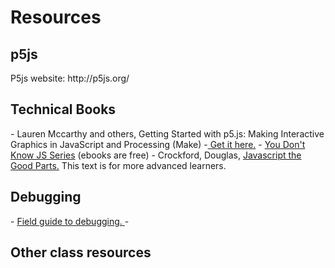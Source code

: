 
<h1>Resources</h1>

<h2>p5js</h2>
P5js website: http://p5js.org/

<h2>Technical Books</h2>
- Lauren Mccarthy and others, Getting Started with p5.js: Making Interactive Graphics in JavaScript and Processing (Make) -<a href="http://www.amazon.com/Getting-Started-p5-js-Interactive-JavaScript-ebook/dp/B016VF1G3W/ref=sr_1_1?s=digital-text&ie=UTF8&qid=1453178928&sr=1-1&keywords=p5js"> Get it here.</a>
- <a href="https://github.com/getify/You-Dont-Know-JS">You Don't Know JS Series</a> (ebooks are free)
- Crockford, Douglas, <a href="http://bdcampbell.net/javascript/book/javascript_the_good_parts.pdf">Javascript the Good Parts.</a> This text is for more advanced learners.

<h2>Debugging</h2>
- <a href="http://p5js.org/tutorials/debugging/">Field guide to debugging. </a>
- 
<h2>Other class resources</h2>



